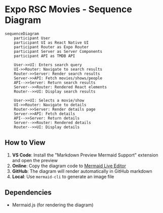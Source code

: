 # Expo RSC Movies - Sequence Diagram

```mermaid
sequenceDiagram
    participant User
    participant UI as React Native UI
    participant Router as Expo Router
    participant Server as Server Components
    participant API as TMDB API

    User->>UI: Enters search query
    UI->>Router: Navigate to search results
    Router->>Server: Render search results
    Server->>API: Fetch movies/shows/people
    API-->>Server: Return search results
    Server-->>Router: Rendered React elements
    Router-->>UI: Display search results
    
    User->>UI: Selects a movie/show
    UI->>Router: Navigate to details
    Router->>Server: Render details page
    Server->>API: Fetch details
    API-->>Server: Return details
    Server-->>Router: Rendered details
    Router-->>UI: Display details
```

## How to View

1. **VS Code**: Install the "Markdown Preview Mermaid Support" extension and open the preview
2. **Online**: Copy the diagram code to [Mermaid Live Editor](https://mermaid.live/)
3. **GitHub**: The diagram will render automatically in GitHub markdown
4. **Local**: Use `mermaid-cli` to generate an image file

## Dependencies
- Mermaid.js (for rendering the diagram)
